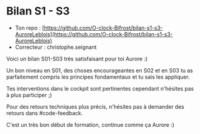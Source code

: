 # Bilan S1 - S3
- Ton repo : [https://github.com/O-clock-Bifrost/bilan-s1-s3-AuroreLeblois](https://github.com/O-clock-Bifrost/bilan-s1-s3-AuroreLeblois)
- Correcteur : christophe.seignant

Voici un bilan S01-S03 très satisfaisant pour toi Aurore :)

Un bon niveau en S01, des choses encourageantes en S02 et en S03 tu as parfaitement compris les principes fondamentaux et tu sais les appliquer.

Tes interventions dans le cockpit sont pertinentes cependant n'hésites pas à plus participer ;)

Pour des retours techniques plus précis, n'hésites pas à demander des retours dans #code-feedback.

C'est un très bon début de formation, continue comme ça Aurore :)